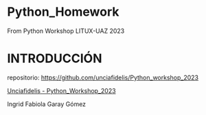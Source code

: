 # Python_Homework
From Python Workshop LITUX-UAZ 2023

# INTRODUCCIÓN
 

repositorio: https://github.com/unciafidelis/Python_workshop_2023

[Unciafidelis - Python_Workshop_2023](https://github.com/unciafidelis/)

Ingrid Fabiola Garay Gómez 